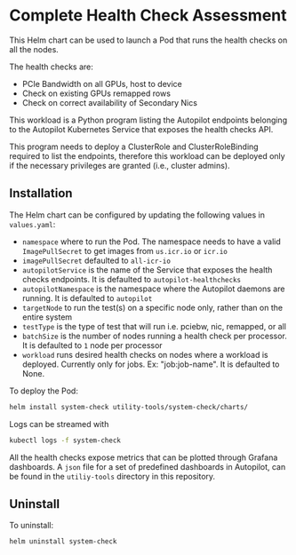 # Complete Health Check Assessment

This Helm chart can be used to launch a Pod that runs the health checks on all the nodes.

The health checks are:

- PCIe Bandwidth on all GPUs, host to device
- Check on existing GPUs remapped rows
- Check on correct availability of Secondary Nics

This workload is a Python program listing the Autopilot endpoints belonging to the Autopilot Kubernetes Service that exposes the health checks API.

This program needs to deploy a ClusterRole and ClusterRoleBinding required to list the endpoints, therefore this workload can be deployed only if the necessary privileges are granted (i.e., cluster admins).

## Installation

The Helm chart can be configured by updating the following values in `values.yaml`:

- `namespace` where to run the Pod. The namespace needs to have a valid `ImagePullSecret` to get images from `us.icr.io` or `icr.io`
- `imagePullSecret` defaulted to `all-icr-io`
- `autopilotService` is the name of the Service that exposes the health checks endpoints. It is defaulted to `autopilot-healthchecks`
- `autopilotNamespace` is the namespace where the Autopilot daemons are running. It is defaulted to `autopilot`
- `targetNode` to run the test(s) on a specific node only, rather than on the entire system
- `testType` is the type of test that will run i.e. pciebw, nic, remapped, or all
- `batchSize` is the number of nodes running a health check per processor. It is defaulted to `1` node per processor
- `workload` runs desired health checks on nodes where a workload is deployed. Currently only for jobs. Ex: "job:job-name". It is defaulted to None.

To deploy the Pod:

```bash
helm install system-check utility-tools/system-check/charts/
```

Logs can be streamed with

```bash
kubectl logs -f system-check 
```

All the health checks expose metrics that can be plotted through Grafana dashboards. A `json` file for a set of predefined dashboards in Autopilot, can be found in the `utiliy-tools` directory in this repository.

## Uninstall

To uninstall:

```bash
helm uninstall system-check 
```

